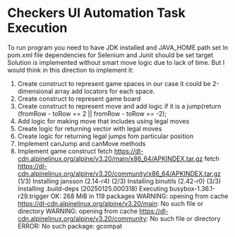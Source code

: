 Checkers UI Automation Task Execution
=============

To run program you need to have JDK installed and JAVA_HOME path set 
In pom.xml file dependencies for Selenium and Junit should be set
target
Solution is implemented without smart move logic due to lack of time.
But I would think in this direction to implement it:

1) Create construct to represent game spaces 
in our case it could be 2-dimensional array add locators for each space.
2) Create construct to represent game board
3) Create construct to represent move and add logic if it is a jump(return (fromRow - toRow == 2 || fromRow - toRow == -2);
4) Add logic for making move that includes using legal moves 
5) Create logic for returning vector with legal moves
6) Create logic for returning legal jumps fom particular position 
7) Implement canJump and canMove methods
8) Implement game construct
fetch https://dl-cdn.alpinelinux.org/alpine/v3.20/main/x86_64/APKINDEX.tar.gz
fetch https://dl-cdn.alpinelinux.org/alpine/v3.20/community/x86_64/APKINDEX.tar.gz
(1/3) Installing jansson (2.14-r4)
(2/3) Installing binutils (2.42-r0)
(3/3) Installing .build-deps (20250125.000318)
Executing busybox-1.36.1-r29.trigger
OK: 268 MiB in 119 packages
WARNING: opening from cache https://dl-cdn.alpinelinux.org/alpine/v3.20/main: No such file or directory
WARNING: opening from cache https://dl-cdn.alpinelinux.org/alpine/v3.20/community: No such file or directory
ERROR: No such package: gcompat 
